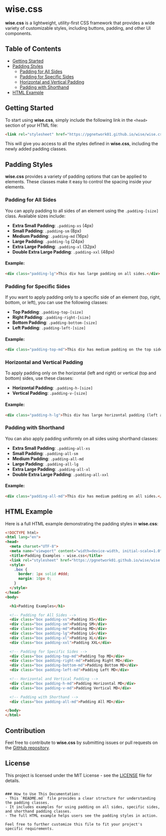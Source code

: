 # wise.css

**wise.css** is a lightweight, utility-first CSS framework that provides a wide variety of customizable styles, including buttons, padding, and other UI components.

## Table of Contents

- [Getting Started](#getting-started)
- [Padding Styles](#padding-styles)
  - [Padding for All Sides](#padding-for-all-sides)
  - [Padding for Specific Sides](#padding-for-specific-sides)
  - [Horizontal and Vertical Padding](#horizontal-and-vertical-padding)
  - [Padding with Shorthand](#padding-with-shorthand)
- [HTML Example](#html-example)

## Getting Started

To start using **wise.css**, simply include the following link in the `<head>` section of your HTML file:

```html
<link rel="stylesheet" href="https://pgnetwork01.github.io/wise/wise.css">
```

This will give you access to all the styles defined in **wise.css**, including the newly added padding classes.

## Padding Styles

**wise.css** provides a variety of padding options that can be applied to elements. These classes make it easy to control the spacing inside your elements.

### Padding for All Sides

You can apply padding to all sides of an element using the `.padding-[size]` class. Available sizes include:

- **Extra Small Padding**: `.padding-xs` (4px)
- **Small Padding**: `.padding-sm` (8px)
- **Medium Padding**: `.padding-md` (16px)
- **Large Padding**: `.padding-lg` (24px)
- **Extra Large Padding**: `.padding-xl` (32px)
- **Double Extra Large Padding**: `.padding-xxl` (48px)

#### Example:

```html
<div class="padding-lg">This div has large padding on all sides.</div>
```

### Padding for Specific Sides

If you want to apply padding only to a specific side of an element (top, right, bottom, or left), you can use the following classes:

- **Top Padding**: `.padding-top-[size]`
- **Right Padding**: `.padding-right-[size]`
- **Bottom Padding**: `.padding-bottom-[size]`
- **Left Padding**: `.padding-left-[size]`

#### Example:

```html
<div class="padding-top-md">This div has medium padding on the top side.</div>
```

### Horizontal and Vertical Padding

To apply padding only on the horizontal (left and right) or vertical (top and bottom) sides, use these classes:

- **Horizontal Padding**: `.padding-h-[size]`
- **Vertical Padding**: `.padding-v-[size]`

#### Example:

```html
<div class="padding-h-lg">This div has large horizontal padding (left and right).</div>
```

### Padding with Shorthand

You can also apply padding uniformly on all sides using shorthand classes:

- **Extra Small Padding**: `.padding-all-xs`
- **Small Padding**: `.padding-all-sm`
- **Medium Padding**: `.padding-all-md`
- **Large Padding**: `.padding-all-lg`
- **Extra Large Padding**: `.padding-all-xl`
- **Double Extra Large Padding**: `.padding-all-xxl`

#### Example:

```html
<div class="padding-all-md">This div has medium padding on all sides.</div>
```

## HTML Example

Here is a full HTML example demonstrating the padding styles in **wise.css**:

```html
<!DOCTYPE html>
<html lang="en">
<head>
  <meta charset="UTF-8">
  <meta name="viewport" content="width=device-width, initial-scale=1.0">
  <title>Padding Examples - wise.css</title>
  <link rel="stylesheet" href="https://pgnetwork01.github.io/wise/wise.css">
  <style>
    .box {
      border: 1px solid #ddd;
      margin: 10px 0;
    }
  </style>
</head>
<body>

  <h1>Padding Examples</h1>

  <!-- Padding for All Sides -->
  <div class="box padding-xs">Padding XS</div>
  <div class="box padding-sm">Padding SM</div>
  <div class="box padding-md">Padding MD</div>
  <div class="box padding-lg">Padding LG</div>
  <div class="box padding-xl">Padding XL</div>
  <div class="box padding-xxl">Padding XXL</div>

  <!-- Padding for Specific Sides -->
  <div class="box padding-top-md">Padding Top MD</div>
  <div class="box padding-right-md">Padding Right MD</div>
  <div class="box padding-bottom-md">Padding Bottom MD</div>
  <div class="box padding-left-md">Padding Left MD</div>

  <!-- Horizontal and Vertical Padding -->
  <div class="box padding-h-md">Padding Horizontal MD</div>
  <div class="box padding-v-md">Padding Vertical MD</div>

  <!-- Padding with Shorthand -->
  <div class="box padding-all-md">Padding All MD</div>

</body>
</html>
```

## Contribution

Feel free to contribute to **wise.css** by submitting issues or pull requests on the [GitHub repository](https://github.com/wise/wise.css).

## License

This project is licensed under the MIT License - see the [LICENSE](LICENSE) file for details.
```

### How to Use This Documentation:
- This `README.md` file provides a clear structure for understanding the padding classes.
- It includes examples for using padding on all sides, specific sides, and shorthand padding classes.
- The full HTML example helps users see the padding styles in action.

Feel free to further customize this file to fit your project's specific requirements.
